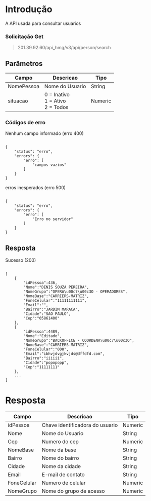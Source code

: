 
# Introdução

A API usada para consultar usuarios

### Solicitação Get
> 201.39.92.60/api_hmg/v3/api/person/search
  

## Parâmetros

|Campo |Descricao| Tipo
|----------------|----------------|----------------
|NomePessoa|Nome do Usuario|String|
|situacao|0 = Inativo<br>1 = Ativo <br> 2 = Todos|Numeric|


  
  

### Códigos de erro

  Nenhum campo informado (erro 400)

```JS

{
	"status": "erro",
    "errors": {
        "erro": [
            "campos vazios"
        ]
    }
}

```
erros inesperados (erro 500)
```JS

{
	"status": "erro",
    "errors": {
        "erro": [
            "Erro no servidor"
        ]
    }
}

```

## Resposta

  

Sucesso (200)

```JS

[   
	{  
		"idPessoa":436,  
		"Nome":"DENIS SOUZA PEREIRA",  
		"NomeGrupo":"OPERA\u00c7\u00c3O - OPERADORES",  
		"NomeBase":"CARRIERS-MATRIZ",  
		"FoneCelular":"11111111111",  
		"Email":"",  
		"Bairro":"JARDIM MARACA",  
		"Cidade":"SAO PAULO",  
		"Cep":"05861400"  
	},  
	{  
		"idPessoa":4489,  
		"Nome":"Editado",  
		"NomeGrupo":"BACKOFFICE - COORDENA\u00c7\u00c3O",  
		"NomeBase":"CARRIERS-MATRIZ",  
		"FoneCelular":"000",  
		"Email":"ibhvjdvgjkvjds@dffdfd.com",  
		"Bairro":"iiiiii",  
		"Cidade":"popopopp",  
		"Cep":"11111111"  
	},  
	...
]

```

# Resposta
|Campo |Descricao| Tipo
|----------------|----------------|----------------|
|idPessoa|Chave identificadora do usuario|Numeric
|Nome|Nome do Usuario|String|required
|Cep|Numero do cep|Numeric|required
|NomeBase|Nome da base|String|required
|Bairro|Nome do bairro|String|required
|Cidade|Nome da cidade|String|required
|Email|E-mail de contato|String
|FoneCelular|Numero de celular|Numeric
|NomeGrupo|Nome do grupo de acesso|Numeric|required|
